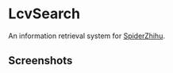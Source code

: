 # LcvSearch
An information retrieval system for [SpiderZhihu](https://github.com/Super262/SpiderZhihu).
## Screenshots
